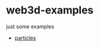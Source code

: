 # web3d-examples
just some examples

* [particles](https://yorkchan94.github.io/web3d-examples/dist/)
